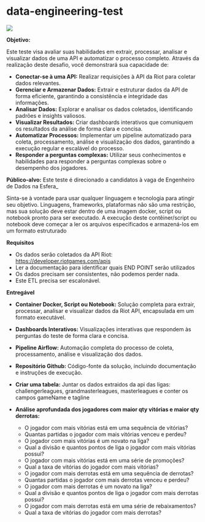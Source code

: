 # data-engineering-test
<img src='https://encrypted-tbn0.gstatic.com/images?q=tbn:ANd9GcT9Neb0dxJv0HBecl0xeHCFW9nUESTyQGGDUw&s'> 

**Objetivo:**

Este teste visa avaliar suas habilidades em extrair, processar, analisar e visualizar dados de uma  API e automatizar o processo completo. Através da realização deste desafio, você demonstrará sua capacidade de:

- **Conectar-se à uma API:** Realizar requisições à API da Riot para coletar dados relevantes.
- **Gerenciar e Armazenar Dados:** Extrair e estruturar dados da API de forma eficiente, garantindo a consistência e integridade das informações.
- **Analisar Dados:** Explorar e analisar os dados coletados, identificando padrões e insights valiosos.
- **Visualizar Resultados:** Criar dashboards interativos que comuniquem os resultados da análise de forma clara e concisa.
- **Automatizar Processos:** Implementar um pipeline automatizado para coleta, processamento, análise e visualização dos dados, garantindo a execução regular e escalável do processo.
- **Responder a perguntas complexas:** Utilizar seus conhecimentos e habilidades para responder a perguntas complexas sobre o desempenho dos jogadores.

**Público-alvo:**
Este teste é direcionado a candidatos à vaga de Engenheiro de Dados na Esfera_

Sinta-se à vontade para usar qualquer linguagem e tecnologia para atingir seu objetivo. Linguagens, frameworks, plataformas não são uma restrição, mas sua solução deve estar dentro de uma imagem docker, script ou notebook pronto para ser executado. 
A execução deste contêiner/script ou notebook deve começar a ler os arquivos especificados e armazená-los em um formato estruturado

**Requisitos**
- Os dados serão coletados da API Riot: https://developer.riotgames.com/apis
- Ler a documentação para identificar quais END POINT serão utilizados
- Os dados precisam ser consistentes, não podemos perder nada.
- Este ETL precisa ser escalonável.
  

**Entregável**
- **Container Docker, Script ou Notebook:** Solução completa para extrair, processar, analisar e visualizar dados da Riot API, encapsulada em um formato executável.
- **Dashboards Interativos:** Visualizações interativas que respondem às perguntas do teste de forma clara e concisa.
- **Pipeline Airflow:** Automação completa do processo de coleta, processamento, análise e visualização dos dados.
- **Repositório Github:** Código-fonte da solução, incluindo documentação e instruções de execução.
- **Criar uma tabela:** Juntar os dados extraidos da api das ligas: challengerleagues, grandmasterleagues, masterleagues e conter os campos gameName e tagline
- **Análise aprofundada dos jogadores com maior qty vitórias e maior qty derrotas:**

  - O jogador com mais vitórias está em uma sequência de vitórias?
  - Quantas partidas o jogador com mais vitórias venceu e perdeu?
  - O jogador com mais vitórias é um novato na liga?
  - Qual a divisão e quantos pontos de liga o jogador com mais vitórias possui?
  - O jogador com mais vitórias está em uma série de promoções?
  - Qual a taxa de vitórias do jogador com mais vitórias?
  - O jogador com mais derrotas está em uma sequência de derrotas?
  - Quantas partidas o jogador com mais derrotas venceu e perdeu?
  - O jogador com mais derrotas é um novato na liga?
  - Qual a divisão e quantos pontos de liga o jogador com mais derrotas possui?
  - O jogador com mais derrotas está em uma série de rebaixamentos?
  - Qual a taxa de vitórias do jogador com mais derrotas?



    
